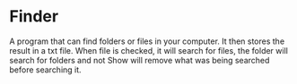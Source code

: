 # Finder
A program that can find folders or files in your computer. It then stores the result in a txt file.
When file is checked, it will search for files, the folder will search for folders and not Show 
will remove what was being searched before searching it.


